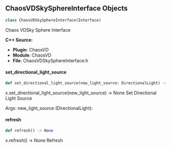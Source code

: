 ## ChaosVDSkySphereInterface Objects

```python
class ChaosVDSkySphereInterface(Interface)
```

Chaos VDSky Sphere Interface

**C++ Source:**

- **Plugin**: ChaosVD
- **Module**: ChaosVD
- **File**: ChaosVDSkySphereInterface.h

<a id="unreal.ChaosVDSkySphereInterface.set_directional_light_source"></a>

#### set_directional_light_source

```python
def set_directional_light_source(new_light_source: DirectionalLight) -> None
```

x.set_directional_light_source(new_light_source) -> None
Set Directional Light Source

Args:
    new_light_source (DirectionalLight):

<a id="unreal.ChaosVDSkySphereInterface.refresh"></a>

#### refresh

```python
def refresh() -> None
```

x.refresh() -> None
Refresh

<a id="unreal.ChaosVDSolverCharacterGroundConstraintDataComponent"></a>